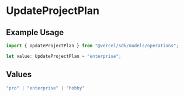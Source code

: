 # UpdateProjectPlan

## Example Usage

```typescript
import { UpdateProjectPlan } from "@vercel/sdk/models/operations";

let value: UpdateProjectPlan = "enterprise";
```

## Values

```typescript
"pro" | "enterprise" | "hobby"
```